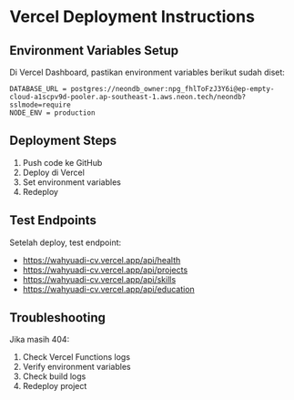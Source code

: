# Vercel Deployment Instructions

## Environment Variables Setup

Di Vercel Dashboard, pastikan environment variables berikut sudah diset:

```
DATABASE_URL = postgres://neondb_owner:npg_fhlToFzJ3Y6i@ep-empty-cloud-a1scpv9d-pooler.ap-southeast-1.aws.neon.tech/neondb?sslmode=require
NODE_ENV = production
```

## Deployment Steps

1. Push code ke GitHub
2. Deploy di Vercel
3. Set environment variables
4. Redeploy

## Test Endpoints

Setelah deploy, test endpoint:
- https://wahyuadi-cv.vercel.app/api/health
- https://wahyuadi-cv.vercel.app/api/projects
- https://wahyuadi-cv.vercel.app/api/skills
- https://wahyuadi-cv.vercel.app/api/education

## Troubleshooting

Jika masih 404:
1. Check Vercel Functions logs
2. Verify environment variables
3. Check build logs
4. Redeploy project 